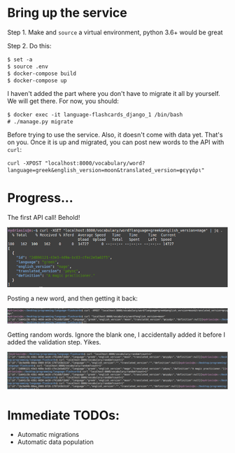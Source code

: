 # Bring up the service

Step 1. Make and `source` a virtual environment, python 3.6+ would be great

Step 2. Do this:

```
$ set -a
$ source .env
$ docker-compose build
$ docker-compose up
```
I haven't added the part where you don't have to migrate it all by yourself.
We will get there. For now, you should:

```
$ docker exec -it language-flashcards_django_1 /bin/bash
# ./manage.py migrate
```

Before trying to use the service.
Also, it doesn't come with data yet. That's on you. Once it is up and migrated, you can post new words to the API with `curl`:

```
curl -XPOST "localhost:8000/vocabulary/word?language=greek&english_version=moon&translated_version=φεγγάρι"
```

# Progress...


The first API call! Behold!

![First Big Boy API call](media/11102020_first_working_with_params.png)

Posting a new word, and then getting it back:

![Let's add 'moon' in greek.](media/11132020_posting_a_new_word.png)

Getting random words. Ignore the blank one, I accidentally added it before I added the validation step. Yikes.

![Getting random words from the API.](media/11132020_getting_random_words.png)


# Immediate TODOs:

- Automatic migrations
- Automatic data population